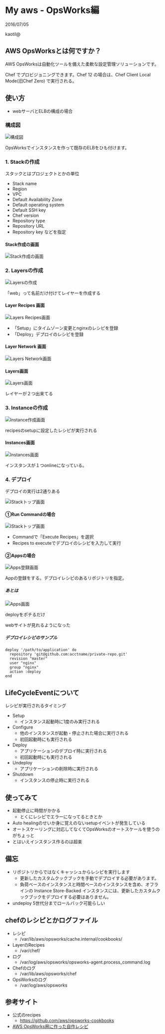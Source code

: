 # My aws - OpsWorks編

2016/07/05

kaotil@



## AWS OpsWorksとは何ですか？

AWS OpsWorksは自動化ツールを備えた柔軟な設定管理ソリューションです。

Chef でプロビジョニングできます。Chef 12 の場合は、Chef Client Local Mode(旧Chef Zero) で実行される。<!-- .element: class="fragment" data-fragment-index="1" -->



## 使い方
- webサーバとELBの構成の場合



### 構成図

![構成図](/slides/img/0006/aws_network.png)<!-- .element: class="img_45" -->

OpsWorksでインスタンスを作って既存のELBをひも付けます。



### 1. Stackの作成

スタックとはプロジェクトとかの単位

- Stack name
- Region
- VPC
- Default Availability Zone
- Default operating system
- Default SSH key
- Chef version
- Repository type
- Repository URL
- Repository key などを指定



#### Stack作成の画面

![Stack作成の画面](/slides/img/0006/ops_works_stack.png)<!-- .element: class="img_70" -->



### 2. Layersの作成

![Layersの作成](/slides/img/0006/ops_works_layer_add.png)<!-- .element: class="img_70" -->

「web」って名前だけ付けてレイヤーを作成する



#### Layer Recipes 画面

![Layers Recipes画面](/slides/img/0006/ops_works_layer_recipes.png)<!-- .element: class="img_70" -->

- 「Setup」にタイムゾーン変更とnginxのレシピを登録
- 「Deploy」デプロイのレシピを登録



#### Layer Network 画面

![Layers Network画面](/slides/img/0006/ops_works_layer_network.png)<!-- .element: class="img_70" -->



#### Layers画面

![Layers画面](/slides/img/0006/ops_works_layers.png)<!-- .element: class="img_70" -->

レイヤーが２つ出来てる



### 3. Instanceの作成

![Instance作成画面](/slides/img/0006/ops_works_instance_add.png)<!-- .element: class="img_70" -->

recipesのsetupに設定したレシピが実行される



#### Instances画面

![Instances画面](/slides/img/0006/ops_works_instances.png)<!-- .element: class="img_70" -->

インスタンスが１つonlineになっている。



### 4. デプロイ

デプロイの実行は2通りある

![IStackトップ画面](/slides/img/0006/ops_works_stack_top.png)<!-- .element: class="img_70" -->



#### ①Run Commandの場合

![IStackトップ画面](/slides/img/0006/ops_works_run_command.png)<!-- .element: class="img_70" -->

- Commandで「Execute Recipes」を選択
- Recipes to executeでデプロイのレシピを入力して実行



#### ②Appsの場合

![Apps登録画面](/slides/img/0006/ops_works_apps_add.png)<!-- .element: class="img_70" -->

Appの登録をする。デプロイレシピのあるリポジトリを指定。



##### あとは

![Apps画面](/slides/img/0006/ops_works_apps_deploy.png)<!-- .element: class="img_70" -->

deployをポチるだけ

webサイトが見れるようになった



##### デプロイレシピのサンプル
```
deploy '/path/to/application' do
  repository 'git@github.com:acctname/private-repo.git'
  revision "master"
  user "nginx"
  group "nginx"
  action :deploy
end
```



## LifeCycleEventについて

レシピが実行されるタイミング

- Setup
  - インスタンス起動時に1度のみ実行される
- Configure
  - 他のインスタンスが起動・停止された場合に実行される
  - 初回起動時にも実行される
- Deploy
  - アプリケーションのデプロイ時に実行される
  - 初回起動時にも実行される
- Undeploy
  - アプリケーションの削除時に実行される
- Shutdown
  - インスタンスの停止時に実行される



## 使ってみて

- 起動停止に時間がかかる
  - とくにレシピでエラーになってるときとか
- Auto healingのせいか身に覚えのないsetupイベントが発生している
- オートスケーリングに対応してなくてOpsWorksのオートスケールを使うのがちょっと
- とはいえインスタンス作るのは超楽



## 備忘

- リポジトリからではなくキャッシュからレシピを実行します
  - 更新したカスタムクックブックを手動でデプロイする必要があります。
  - 負荷ベースのインスタンスと時間ベースのインスタンスを含め、オフラインの Instance Store-Backed インスタンスには、更新したカスタムクックブックをデプロイする必要はありません。
- undeploy 5世代分までロールバック可能らしい



## chefのレシピとかログファイル

- レシピ
  - /var/lib/aws/opsworks/cache.internal/cookbooks/
- LayerのRecipes
  - /var/chef/
- ログ
  - /var/log/aws/opsworks/opsworks-agent.process_command.log
- Chefのログ
  - /var/lib/aws/opsworks/chef
- OpsWorksのログ
  - /var/log/aws/opsworks



## 参考サイト

- 公式のrecipes
  - https://github.com/aws/opsworks-cookbooks
- [AWS OpsWorks用に作った自作レシピ](http://qiita.com/f96q@github/items/63041a8b6a22d9f491d0)

